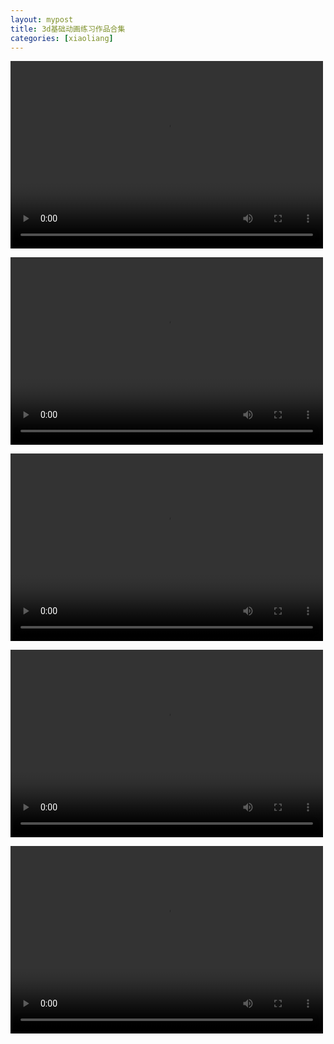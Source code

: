 ```yaml
---
layout: mypost
title: 3d基础动画练习作品合集
categories: [xiaoliang]
---
```


<video src="https://liangx.work/assets/动画/女性走路.mp4" controls="controls" width="500" height="300"></video>

<video src="https://liangx.work/assets/动画/jie.mp4" controls="controls" width="500" height="300"></video>

<video src="https://liangx.work/assets/动画/shandianxia.mp4" controls="controls" width="500" height="300"></video>

<video src="https://liangx.work/assets/动画/siwang.mp4" controls="controls" width="500" height="300"></video>

<video src="https://liangx.work/assets/动画/摆拳.mp4" controls="controls" width="500" height="300"></video>
